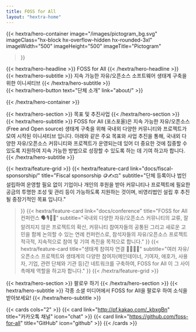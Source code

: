 ```yaml
---
title: FOSS for All
layout: "hextra-home"
---
```


{{< hextra/hero-container
  image="/images/pictogram_bg.svg"
  imageClass="hx-block hx-overflow-hidden hx-rounded-3xl"
  imageWidth="500" imageHeight="500"
  imageTitle="Pictogram"
>}}
<div class="hx-mt-12 hx-mb-6">
{{< hextra/hero-headline >}}
  FOSS for All
{{< /hextra/hero-headline >}}
</div>

<div class="hx-mt-6 hx-mb-6">
{{< hextra/hero-subtitle >}}
  지속 가능한 자유/오픈소스 소프트웨어 생태계 구축을 위한 이니셔티브
{{< /hextra/hero-subtitle >}}
</div>

<div class="hx-mt-6 hx-mb-6">
{{< hextra/hero-button text="단체 소개" link="about/" >}}
</div>

{{< /hextra/hero-container >}}

<div class="hx-mt-6 hx-mb-6">
{{< hextra/hero-section >}}
  목표 및 추진사업
{{< /hextra/hero-section >}}
</div>

<div class="hx-mt-6 hx-mb-6">
{{< hextra/hero-subtitle >}}
FOSS for All (포스포올)은 지속 가능한 자유/오픈소스(Free and Open source) 생태계 구축을 위해 국내외 다양한 커뮤니티와 프로젝트가 모여 시작된 이니셔티브 입니다. 아래와 같은 주요 목표와 사업 추진을 통해, 국내외 다양한 자유/오픈소스 커뮤니티와 프로젝트가 운영되는데 있어 더 중요한 것에 집중할 수 있도록 지원하여 지속 가능한 방법으로 성장할 수 있도록 하는 데 기여 하고자 합니다.
{{< /hextra/hero-subtitle >}}
</div>

{{< hextra/feature-grid >}}
  {{< hextra/feature-card
    link="docs/fiscal-sponsorship/"
    title="Fiscal sponsorship 🪙✍️⚖️"
    subtitle="단체 등록이나 법인 설립하여 운영할 필요 없이 기업이나 개인의 후원을 받아 커뮤니티나 프로젝트에 필요한 공금의 투명한 조성 및 관리 등이 가능하도록 지원하는 것이며, 비영리법인 설립 후 추진 될 중장기적인 목표 입니다."
  >}}
  {{< hextra/feature-card
    link="docs/conference"
    title="FOSS for All 컨퍼런스 🗣️🎙️🧑‍💻"
    subtitle="국내외 다양한 자유/오픈소스 커뮤니티의 교류, 잘 알려지지 않은 프로젝트의 확산, 커뮤니티 참여자들의 공통된 그리고 새로운 고민을 함께 논의할 수 있는 연례 컨퍼런스로, 참석자들의 자유/오픈소스 프로젝트 적극적, 지속적으로 참여 및 기여 촉진을 목적으로 합니다."
  >}}
  {{< hextra/feature-card 
    title="생태계 참여자 연결 🧑‍💻🤝🏢"
    subtitle="여러 자유/오픈소스 프로젝트와 생태계의 다양한 참여자(메인테이너, 기여자, 애호가, 사용자, 기업, 관련 단체와 기관 등)간 네트워크를 구축하여, FOSS for All 이 그 사이 촉매제 역할을 하고자 합니다."
  >}}
{{< /hextra/feature-grid >}}

<div class="hx-mt-6 hx-mb-6">
{{< hextra/hero-section >}}
  팔로우 하기
{{< /hextra/hero-section >}}
{{< hextra/hero-subtitle >}}
각종 소셜 미디어에서 FOSS for All을 팔로우 하여 소식을 받아보세요!
{{< /hextra/hero-subtitle >}}

{{< cards cols="2" >}}
  {{< card link="http://pf.kakao.com/_kbxgBn" title="카카오톡 채널" icon="chat" >}}
  {{< card link="https://github.com/foss-for-all" title="GitHub" icon="github" >}}
{{< /cards >}}
</div>

